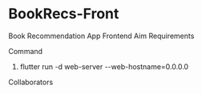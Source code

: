 # BookRecs-Front
Book Recommendation App Frontend
Aim
Requirements

Command
1. flutter run -d web-server --web-hostname=0.0.0.0


Collaborators
